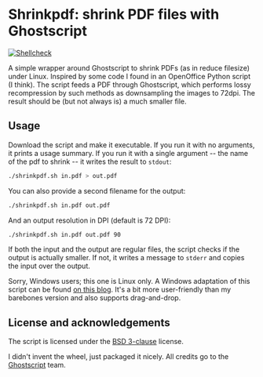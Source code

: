 # Shrinkpdf: shrink PDF files with Ghostscript

[![Shellcheck](https://github.com/aklomp/shrinkpdf/actions/workflows/shellcheck.yml/badge.svg)](https://github.com/aklomp/shrinkpdf/actions/workflows/shellcheck.yml)

A simple wrapper around Ghostscript to shrink PDFs (as in reduce filesize)
under Linux. Inspired by some code I found in an OpenOffice Python script (I
think). The script feeds a PDF through Ghostscript, which performs lossy
recompression by such methods as downsampling the images to 72dpi. The result
should be (but not always is) a much smaller file.

## Usage

Download the script and make it executable. If you run it with no arguments, it
prints a usage summary. If you run it with a single argument -- the name of the
pdf to shrink -- it writes the result to `stdout`:

```sh
./shrinkpdf.sh in.pdf > out.pdf
```

You can also provide a second filename for the output:

```sh
./shrinkpdf.sh in.pdf out.pdf
```

And an output resolution in DPI (default is 72 DPI):

```sh
./shrinkpdf.sh in.pdf out.pdf 90
```

If both the input and the output are regular files, the script checks if the
output is actually smaller. If not, it writes a message to `stderr` and copies
the input over the output.

Sorry, Windows users; this one is Linux only. A Windows adaptation of this
script can be found [on this blog](http://dcm684.us/wp/2013/10/pdf-shrink/).
It's a bit more user-friendly than my barebones version and also supports
drag-and-drop.

## License and acknowledgements

The script is licensed under the
[BSD 3-clause](http://opensource.org/licenses/BSD-3-Clause) license.

I didn't invent the wheel, just packaged it nicely. All credits go to the
[Ghostscript](http://www.ghostscript.com) team.
